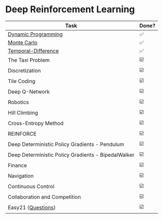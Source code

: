 # Deep Reinforcement Learning

| Task                                                         | Done? |
| ------------------------------------------------------------ | ----- |
| [Dynamic Programming](https://github.com/andy1li/udacity-reinforcement/blob/main/dynamic-programming/Dynamic_Programming.ipynb) | ✅     |
| [Monte Carlo](https://github.com/andy1li/udacity-reinforcement/blob/main/monte-carlo/Monte_Carlo.ipynb) | ✅     |
| [Temporal-Difference](https://github.com/andy1li/udacity-reinforcement/blob/main/temporal-difference/Temporal_Difference.ipynb) | ✅     |
| The Taxi Problem                                             | ☑️     |
| Discretization                                               | ☑️     |
| Tile Coding                                                  | ☑️     |
| Deep Q-Network                                               | ☑️     |
| Robotics                                                     | ☑️     |
| Hill Climbing                                                | ☑️     |
| Cross-Entropy Method                                         | ☑️     |
| REINFORCE                                                    | ☑️     |
| Deep Deterministic Policy Gradients - Pendulum               | ☑️     |
| Deep Deterministic Policy Gradients - BipedalWalker          | ☑️     |
| Finance                                                      | ☑️     |
| Navigation                                                   | ☑️     |
| Continuous Control                                           | ☑️     |
| Collaboration and Competition                                | ☑️     |
| Easy21 ([Questions](https://www.davidsilver.uk/wp-content/uploads/2020/03/Easy21-Johannes.pdf)) | ☑️     |


